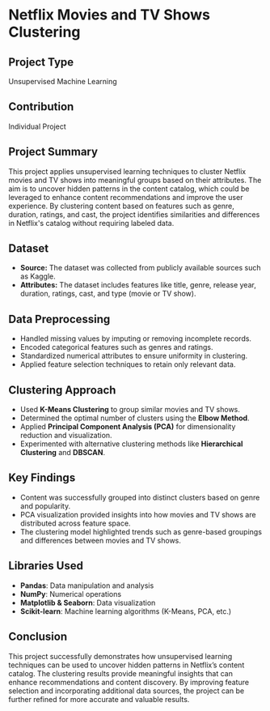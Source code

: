 # Netflix Movies and TV Shows Clustering

## Project Type

Unsupervised Machine Learning

## Contribution

Individual Project

## Project Summary

This project applies unsupervised learning techniques to cluster Netflix movies and TV shows into meaningful groups based on their attributes. The aim is to uncover hidden patterns in the content catalog, which could be leveraged to enhance content recommendations and improve the user experience. By clustering content based on features such as genre, duration, ratings, and cast, the project identifies similarities and differences in Netflix's catalog without requiring labeled data.

## Dataset

- **Source:** The dataset was collected from publicly available sources such as Kaggle.
- **Attributes:** The dataset includes features like title, genre, release year, duration, ratings, cast, and type (movie or TV show).

## Data Preprocessing

- Handled missing values by imputing or removing incomplete records.
- Encoded categorical features such as genres and ratings.
- Standardized numerical attributes to ensure uniformity in clustering.
- Applied feature selection techniques to retain only relevant data.

## Clustering Approach

- Used **K-Means Clustering** to group similar movies and TV shows.
- Determined the optimal number of clusters using the **Elbow Method**.
- Applied **Principal Component Analysis (PCA)** for dimensionality reduction and visualization.
- Experimented with alternative clustering methods like **Hierarchical Clustering** and **DBSCAN**.

## Key Findings

- Content was successfully grouped into distinct clusters based on genre and popularity.
- PCA visualization provided insights into how movies and TV shows are distributed across feature space.
- The clustering model highlighted trends such as genre-based groupings and differences between movies and TV shows.

## Libraries Used

- **Pandas**: Data manipulation and analysis
- **NumPy**: Numerical operations
- **Matplotlib & Seaborn**: Data visualization
- **Scikit-learn**: Machine learning algorithms (K-Means, PCA, etc.)

## Conclusion
This project successfully demonstrates how unsupervised learning techniques can be used to uncover hidden patterns in Netflix’s content catalog. The clustering results provide meaningful insights that can enhance recommendations and content discovery. By improving feature selection and incorporating additional data sources, the project can be further refined for more accurate and valuable results.


